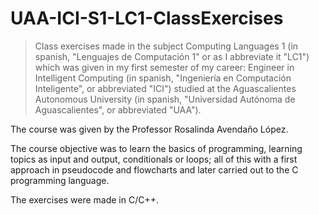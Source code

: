 # UAA-ICI-S1-LC1-ClassExercises

> Class exercises made in the subject Computing Languages 1 (in spanish, "Lenguajes de Computación 1" or as I abbreviate it "LC1") which was given in my first semester of my career: Engineer in Intelligent Computing (in spanish, "Ingeniería en Computación Inteligente", or abbreviated "ICI") studied at the Aguascalientes Autonomous University (in spanish, "Universidad Autónoma de Aguascalientes", or abbreviated "UAA").

The course was given by the Professor Rosalinda Avendaño López.

The course objective was to learn the basics of programming, learning topics as input and output, conditionals or loops; all of this with a first approach in pseudocode and flowcharts and later carried out to the C programming language.

The exercises were made in C/C++.
